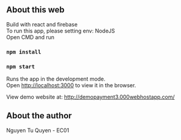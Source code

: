 
## About this web

Build with react and firebase <br>
To run this app, please setting env: NodeJS <br>
Open CMD and run
### `npm install`
### `npm start`
Runs the app in the development mode.<br>
Open [http://localhost:3000](http://localhost:3000) to view it in the browser. <br>

View demo website at: http://demopayment3.000webhostapp.com/

## About the author
Nguyen Tu Quyen - EC01


